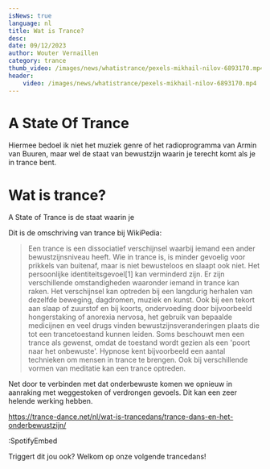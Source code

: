 ```yaml
---
isNews: true
language: nl
title: Wat is Trance?
desc: 
date: 09/12/2023
author: Wouter Vernaillen
category: trance
thumb_video: /images/news/whatistrance/pexels-mikhail-nilov-6893170.mp4
header:
    video: /images/news/whatistrance/pexels-mikhail-nilov-6893170.mp4
---
```


# A State Of Trance

Hiermee bedoel ik niet het muziek genre of het radioprogramma van Armin van Buuren, maar wel de staat van bewustzijn waarin je terecht komt als je in trance bent.

# Wat is trance?

A State of Trance is de staat waarin je

Dit is de omschriving van trance bij WikiPedia:
> Een trance is een dissociatief verschijnsel waarbij iemand een ander bewustzijnsniveau heeft. Wie in trance is, is minder gevoelig voor prikkels van buitenaf, maar is niet bewusteloos en slaapt ook niet. Het persoonlijke identiteitsgevoel[1] kan verminderd zijn.
> Er zijn verschillende omstandigheden waaronder iemand in trance kan raken. Het verschijnsel kan optreden bij een langdurig herhalen van dezelfde beweging, dagdromen, muziek en kunst. Ook bij een tekort aan slaap of zuurstof en bij koorts, ondervoeding door bijvoorbeeld hongerstaking of anorexia nervosa, het gebruik van bepaalde medicijnen en veel drugs vinden bewustzijnsveranderingen plaats die tot een trancetoestand kunnen leiden.
> Soms beschouwt men een trance als gewenst, omdat de toestand wordt gezien als een 'poort naar het onbewuste'. Hypnose kent bijvoorbeeld een aantal technieken om mensen in trance te brengen. Ook bij verschillende vormen van meditatie kan een trance optreden.

Net door te verbinden met dat onderbewuste komen we opnieuw in aanraking met weggestoken of verdrongen gevoels. 
Dit kan een zeer helende werking hebben.

https://trance-dance.net/nl/wat-is-trancedans/trance-dans-en-het-onderbewustzijn/

:SpotifyEmbed


Triggert dit jou ook?  Welkom op onze volgende trancedans!